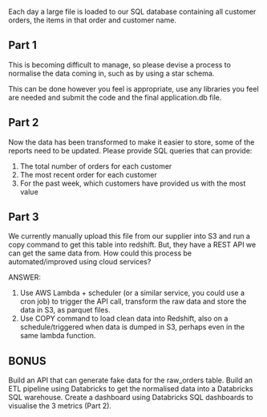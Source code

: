 
Each day a large file is loaded to our SQL database containing all customer orders, the items in that order and customer name.

## Part 1

This is becoming difficult to manage, so please devise a process to normalise the data coming in, such as by using a star schema.

This can be done however you feel is appropriate, use any libraries you feel are needed and submit the code and the final application.db file.

## Part 2

Now the data has been transformed to make it easier to store, some of the reports need to be updated. Please provide SQL queries that can provide:

1) The total number of orders for each customer
2) The most recent order for each customer
3) For the past week, which customers have provided us with the most value

## Part 3

We currently manually upload this file from our supplier into S3 and run a copy command to get this table into redshift. But, they have a REST API we can get the same data from. How could this process be automated/improved using cloud services?

ANSWER:

1. Use AWS Lambda + scheduler (or a similar service, you could use a cron job) to trigger the API call, transform the raw data and store the data in S3, as parquet files.
2. Use COPY command to load clean data into Redshift, also on a schedule/triggered when data is dumped in S3, perhaps even in the same lambda function.

## BONUS

Build an API that can generate fake data for the raw_orders table. Build an ETL pipeline using Databricks to get the normalised data into a Databricks SQL warehouse. Create a dashboard using Databricks SQL dashboards to visualise the 3 metrics (Part 2).